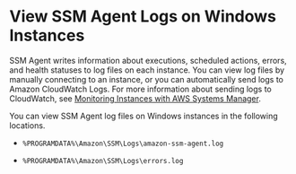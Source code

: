 # View SSM Agent Logs on Windows Instances<a name="sysman-agent-logs-win"></a>

SSM Agent writes information about executions, scheduled actions, errors, and health statuses to log files on each instance\. You can view log files by manually connecting to an instance, or you can automatically send logs to Amazon CloudWatch Logs\. For more information about sending logs to CloudWatch, see [Monitoring Instances with AWS Systems Manager](monitoring.md)\.

You can view SSM Agent log files on Windows instances in the following locations\.

+ `%PROGRAMDATA%\Amazon\SSM\Logs\amazon-ssm-agent.log`

+ `%PROGRAMDATA%\Amazon\SSM\Logs\errors.log`
